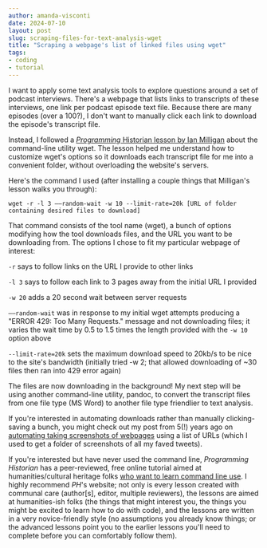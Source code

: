 ```yaml
---
author: amanda-visconti
date: 2024-07-10
layout: post
slug: scraping-files-for-text-analysis-wget
title: "Scraping a webpage's list of linked files using wget"
tags:
- coding
- tutorial
---
```


I want to apply some text analysis tools to explore questions around a set of podcast interviews. There's a webpage that lists links to transcripts of these interviews, one link per podcast episode text file. Because there are many episodes (over a 100?), I don't want to manually click each link to download the episode's transcript file.

Instead, I followed a [_Programming_ Historian lesson by Ian Milligan](https://programminghistorian.org/en/lessons/automated-downloading-with-wget) about the command-line utility wget. The lesson helped me understand how to customize wget's options so it downloads each transcript file for me into a convenient folder, without overloading the website's servers.

Here's the command I used (after installing a couple things that Milligan's lesson walks you through):

```wget -r -l 3 ––random-wait -w 10 --limit-rate=20k [URL of folder containing desired files to download]```

That command consists of the tool name (wget), a bunch of options modifying how the tool downloads files, and the URL you want to be downloading from. The options I chose to fit my particular webpage of interest:

```-r``` says to follow links on the URL I provide to other links

```-l 3``` says to follow each link to 3 pages away from the initial URL I provided

```-w 20``` adds a 20 second wait between server requests 

```––random-wait``` was in response to my initial wget attempts producing a "ERROR 429: Too Many Requests." message and not downloading files; it varies the wait time by 0.5 to 1.5 times the length provided with the ```-w 10``` option above

```--limit-rate=20k``` sets the maximum download speed to 20kb/s to be nice to the site's bandwidth (initially tried -w 2; that allowed downloading of ~30 files then ran into 429 error again)

The files are now downloading in the background! My next step will be using another command-line utility, pandoc, to convert the transcript files from one file type (MS Word) to another file type friendlier to text analysis.

If you're interested in automating downloads rather than manually clicking-saving a bunch, you might check out my post from 5(!) years ago on [automating taking screenshots of webpages](https://scholarslab.lib.virginia.edu/blog/automating-webpage-tweet-screencaptures/) using a list of URLs (which I used to get a folder of screenshots of all my faved tweets).

If you're interested but have never used the command line, _Programming Historian_ has a peer-reviewed, free online tutorial aimed at humanities/cultural heritage folks [who want to learn command line use](https://programminghistorian.org/en/lessons/intro-to-bash). I highly recommend _PH_'s website; not only is every lesson created with communal care (author[s], editor, multiple reviewers), the lessons are aimed at humanities-ish folks (the things that might interest you, the things you might be excited to learn how to do with code), and the lessons are written in a very novice-friendly style (no assumptions you already know things; or the advanced lessons point you to the earlier lessons you'll need to complete before you can comfortably follow them).